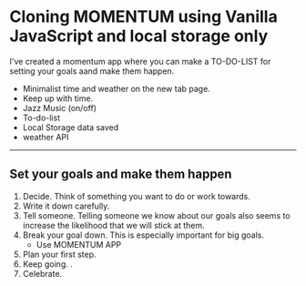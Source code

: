 # Cloning MOMENTUM using Vanilla JavaScript and local storage only

I've created a momentum app where you can make a TO-DO-LIST for setting your goals aand make them happen. 

* Minimalist time and weather on the new tab page.
* Keep up with time. 
* Jazz Music (on/off)
* To-do-list
* Local Storage data saved
* weather API

----
## Set your goals and make them happen
>
1. Decide. Think of something you want to do or work towards. 
2. Write it down carefully. 
3. Tell someone. Telling someone we know about our goals also seems to increase the likelihood that we will stick at them.
4. Break your goal down. This is especially important for big goals. 
   * Use MOMENTUM APP
5. Plan your first step. 
6. Keep going. .
7. Celebrate.
